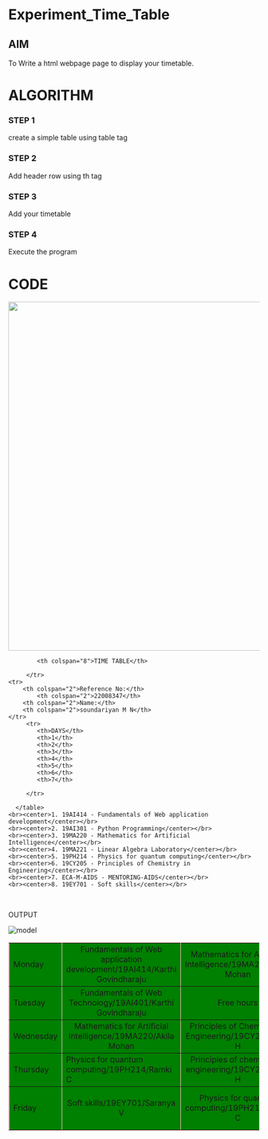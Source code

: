 # Experiment_Time_Table

## AIM
To Write a html webpage page to display your timetable.

# ALGORITHM
### STEP 1
create a simple table using table tag
### STEP 2
Add header row using th tag
### STEP 3
Add your timetable
### STEP 4
Execute the program

# CODE

<!DOCTYPE html>
<html>

   <head>
      <title>TIME TABLE</title>
   </head>

   <body>
	<center><img src="logo.png" width="700" length="1350"></img></center>
      <table border = "1" cellspacing="1" bordercolor="pink" bgcolor="green">
         <tr>
	     	
            <th colspan="8">TIME TABLE</th>

         </tr>
	<tr>
		<th colspan="2">Reference No:</th>
        	<th colspan="2">22008347</th>
		<th colspan="2">Name:</th>
		<th colspan="2">soundariyan M N</th>
	</tr>
         <tr>
            <th>DAYS</th>
            <th>1</th>
            <th>2</th>
            <th>3</th>
            <th>4</th>
            <th>5</th>
            <th>6</th>
            <th>7</th>
           
         </tr>
       
 
  <tr>
             <td>Monday</td>
             <td colspan="2"><center>Fundamentals of Web application development/19AI414/Karthi Govindharaju</center></td>
             <td colspan="2"><center>Mathematics for Artificial Intelligence/19MA220/Akila Mohan</center></td>
             <td><center>LUNCH BREAK</center></td>
             <td colspan="2"><center>Free hours</center></td>
</tr>
<tr>
             <td>Tuesday</td>
             <td colspan="2"><center>Fundamentals of Web Technology/19AI401/Karthi Govindharaju</center></td>
             <td colspan="2"><center>Free hours</center></td></center>
             <td><centre>Mentoring/ECA-M-AIDS/Akila Mohan</centre></td>
             <td colspan="2"<center>Python Programming/19AI301/Akila Mohan</center></td>
</tr>
<tr>
             <td>Wednesday</td>
             <td colspan="2"><center>Mathematics for Artificial Intelligence/19MA220/Akila Mohan</center></td>
             <td colspan="2"><center>Principles of Chemistry in Engineering/19CY205/Dolli H</center></td>
             <td><center>LUNCH BREAK</center></td>
             <td colspan="2"><center>Mime theatre art/19EN608/Vasanth B </center></td>
</tr>
  <tr>
             <td>Thursday</td>
             <td colspan="2"<center>Physics for quantum computing/19PH214/Ramki C</center></td>
             <td colspan="2"><center>Principles of chemistry in engineering/19CY205/Dolli H</center></td>
             <td><center>Lunch Break</center></td>
             <td colspan="2"><center>Python Programming/19AI301/Akila Mohan</center></td></center>
</tr>
<tr>
             <td>Friday</td>
             <td colspan="2"><center>Soft skills/19EY701/Saranya V</center></td>
             <td colspan="2"><center>Physics for quantum computing/19PH214/Ramki C</center></td>
             <td><center>LUNCH BREAK</center></td>
             <td colspan="2"><center>Fundamentals of Web application development/19AI414/Karthi Govindharaju</center></td>
</tr>

 
        
      </table>
    <br><center>1. 19AI414 - Fundamentals of Web application development</center></br>
    <br><center>2. 19AI301 - Python Programming</center></br>
    <br><center>3. 19MA220 - Mathematics for Artificial Intelligence</center></br>
    <br><center>4. 19MA221 - Linear Algebra Laboratory</center></br>
    <br><center>5. 19PH214 - Physics for quantum computing</center></br>
    <br><center>6. 19CY205 - Principles of Chemistry in Engineering</center></br>
    <br><center>7. ECA-M-AIDS - MENTORING-AIDS</center></br>
    <br><center>8. 19EY701 - Soft skills</center></br>
      
     
   </body>
</html



# OUTPUT 
![model](output.png)